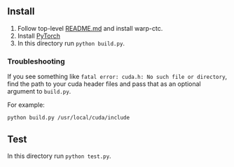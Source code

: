 
## Install

1. Follow top-level [README.md](../README.md#compilation) and
   install warp-ctc.
2. Install [PyTorch](https://pytorch.org/)
3. In this directory run `python build.py`. 

### Troubleshooting

If you see something like `fatal error: cuda.h: No such file or directory`,
find the path to your cuda header files and pass that as an optional argument
to `build.py`.

For example:

```python build.py /usr/local/cuda/include```

## Test

In this directory run `python test.py`.
